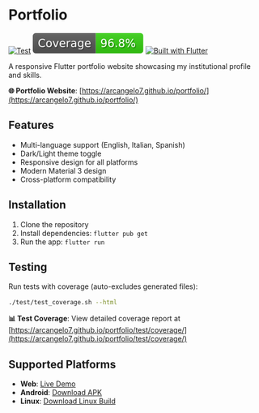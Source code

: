 # Portfolio

[![Test](https://github.com/arcangelo7/portfolio/actions/workflows/test.yml/badge.svg)](https://github.com/arcangelo7/portfolio/actions/workflows/test.yml)
[![Coverage](test/coverage-badge.svg)](https://arcangelo7.github.io/portfolio/test/coverage/)
[![Built with Flutter](https://img.shields.io/badge/Built%20with-Flutter-02569B?style=flat&logo=flutter)](https://flutter.dev)

A responsive Flutter portfolio website showcasing my institutional profile and skills.

**🌐 Portfolio Website**: [https://arcangelo7.github.io/portfolio/](https://arcangelo7.github.io/portfolio/)

## Features

- Multi-language support (English, Italian, Spanish)
- Dark/Light theme toggle
- Responsive design for all platforms
- Modern Material 3 design
- Cross-platform compatibility

## Installation

1. Clone the repository
2. Install dependencies: `flutter pub get`
3. Run the app: `flutter run`

## Testing

Run tests with coverage (auto-excludes generated files):

```bash
./test/test_coverage.sh --html
```

**📊 Test Coverage**: View detailed coverage report at [https://arcangelo7.github.io/portfolio/test/coverage/](https://arcangelo7.github.io/portfolio/test/coverage/)

## Supported Platforms

- **Web**: [Live Demo](https://arcangelo7.github.io/portfolio/)
- **Android**: [Download APK](https://github.com/arcangelo7/portfolio/releases/latest/download/portfolio-android-latest.apk)
- **Linux**: [Download Linux Build](https://github.com/arcangelo7/portfolio/releases/latest/download/portfolio-linux-latest.tar.gz)
